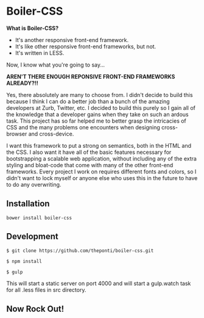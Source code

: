 # Boiler-CSS

**What is Boiler-CSS?**

* It's another responsive front-end framework.
* It's like other responsive front-end frameworks, but not.
* It's written in LESS.

Now, I know what you're going to say...

**AREN'T THERE ENOUGH REPONSIVE FRONT-END FRAMEWORKS ALREADY?!!**

Yes, there absolutely are many to choose from. I didn't decide to
build this because I think I can do a better job than a bunch of the
amazing developers at Zurb, Twitter, etc. I decided to build this
purely so I gain all of the knowledge that a developer gains when
they take on such an ardous task. This project has so far helped me
to better grasp the intricacies of CSS and the many problems one
encounters when designing cross-browser and cross-device.

I want this framework to put a strong on semantics, both in the HTML
and the CSS. I also want it have all of the basic features
necessary for bootstrapping a scalable web application,
without including any of the extra styling and bloat-code that come
with many of the other front-end frameworks. Every project I work on
requires different fonts and colors, so I didn't want to lock myself
or anyone else who uses this in the future to have to do any
overwriting.

## Installation

```
bower install boiler-css
```

## Development

```
$ git clone https://github.com/theponti/boiler-css.git

$ npm install

$ gulp
```

This will start a static server on port 4000 and will start
a gulp.watch task for all .less files in src directory.

## Now Rock Out!
